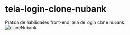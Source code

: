 # tela-login-clone-nubank
Prática de habilidades front-end, tela de login clone nubank.
![cloneNubank](https://user-images.githubusercontent.com/60223123/115325676-706d2480-a162-11eb-9918-7c956dc2a351.png)
